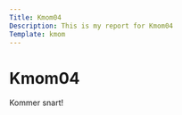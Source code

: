 ```yaml
---
Title: Kmom04
Description: This is my report for Kmom04
Template: kmom
---
```


Kmom04
==========================

Kommer snart!